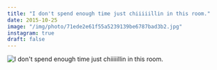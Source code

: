 ```yaml
---
title: "I don't spend enough time just chiiiiillin in this room."
date: 2015-10-25
image: "/img/photo/71ede2e61f55a5239139be6787bad3b2.jpg"
instagram: true
draft: false
---
```


![I don't spend enough time just chiiiiillin in this room.](/img/photo/71ede2e61f55a5239139be6787bad3b2.jpg)
